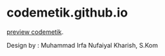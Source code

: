 # codemetik.github.io
[preview codemetik](https://codemetik.github.io).

Design by : Muhammad Irfa Nufaiyal Kharish, S.Kom
